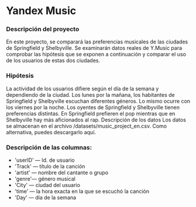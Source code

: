 # Yandex Music

### Descripción del proyecto

En este proyecto,  se comparará las preferencias musicales de las ciudades de Springfield y Shelbyville. Se examinarán datos reales de Y.Music para comprobar las hipótesis que se exponen a continuación y comparar el uso de los usuarios de estas dos ciudades.

### Hipótesis

La actividad de los usuarios difiere según el día de la semana y dependiendo de la ciudad.
Los lunes por la mañana, los habitantes de Springfield y Shelbyville escuchan diferentes géneros. Lo mismo ocurre con los viernes por la noche.
Los oyentes de Springfield y Shelbyville tienen preferencias distintas. En Springfield prefieren el pop mientras que en Shelbyville hay más aficionados al rap.
Descripción de los datos
Los datos se almacenan en el archivo /datasets/music_project_en.csv. Como alternativa, puedes descargarlo aquí.

### Descripción de las columnas:

- 'userID' — Id. de usuario
- 'Track' — título de la canción
- 'artist' — nombre del cantante o grupo
- 'genre'— género musical
- 'City' — ciudad del usuario
- 'time' — la hora exacta en la que se escuchó la canción
- 'Day' — día de la semana
